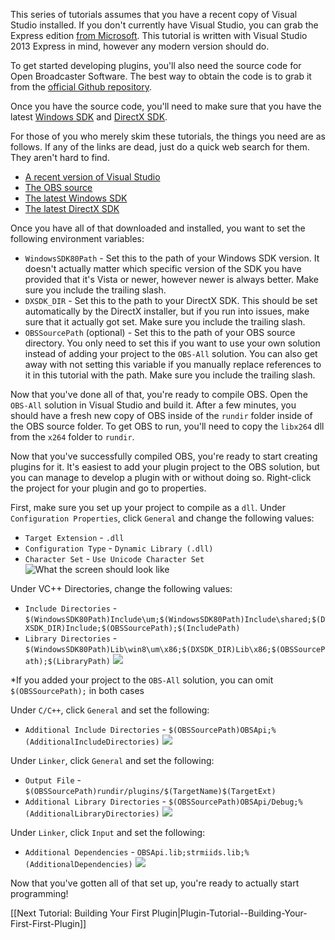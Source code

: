 This series of tutorials assumes that you have a recent copy of Visual Studio installed. If you don't currently have Visual Studio, you can grab the Express edition [from Microsoft](http://www.visualstudio.com/). This tutorial is written with Visual Studio 2013 Express in mind, however any modern version should do.

To get started developing plugins, you'll also need the source code for Open Broadcaster Software. The best way to obtain the code is to grab it from the [official Github repository](https://github.com/jp9000/OBS).

Once you have the source code, you'll need to make sure that you have the latest [Windows SDK](http://www.microsoft.com/en-us/download/details.aspx?id=8279) and [DirectX SDK](http://www.microsoft.com/en-us/download/details.aspx?id=6812). 

For those of you who merely skim these tutorials, the things you need are as follows. If any of the links are dead, just do a quick web search for them. They aren't hard to find.
* [A recent version of Visual Studio](http://www.visualstudio.com/)
* [The OBS source](https://github.com/jp9000/OBS)
* [The latest Windows SDK](http://www.microsoft.com/en-us/download/details.aspx?id=8279)
* [The latest DirectX SDK](http://www.microsoft.com/en-us/download/details.aspx?id=6812)

Once you have all of that downloaded and installed, you want to set the following environment variables:
* `WindowsSDK80Path` - Set this to the path of your Windows SDK version. It doesn't actually matter which specific version of the SDK you have provided that it's Vista or newer, however newer is always better. Make sure you include the trailing slash.
* `DXSDK_DIR` - Set this to the path to your DirectX SDK. This should be set automatically by the DirectX installer, but if you run into issues, make sure that it actually got set. Make sure you include the trailing slash.
* `OBSSourcePath` (optional) - Set this to the path of your OBS source directory. You only need to set this if you want to use your own solution instead of adding your project to the `OBS-All` solution. You can also get away with not setting this variable if you manually replace references to it in this tutorial with the path. Make sure you include the trailing slash.

Now that you've done all of that, you're ready to compile OBS. Open the `OBS-All` solution in Visual Studio and build it. After a few minutes, you should have a fresh new copy of OBS inside of the `rundir` folder inside of the OBS source folder. To get OBS to run, you'll need to copy the `libx264` dll from the `x264` folder to `rundir`.

Now that you've successfully compiled OBS, you're ready to start creating plugins for it. It's easiest to add your plugin project to the OBS solution, but you can manage to develop a plugin with or without doing so. Right-click the project for your plugin and go to properties.

First, make sure you set up your project to compile as a `dll`. Under `Configuration Properties`, click `General` and change the following values:
* `Target Extension` - `.dll`
* `Configuration Type` - `Dynamic Library (.dll)`
* `Character Set` - `Use Unicode Character Set`
![What the screen should look like](http://i.frogbox.es/44l.png)

Under VC++ Directories, change the following values:
* `Include Directories` - `$(WindowsSDK80Path)Include\um;$(WindowsSDK80Path)Include\shared;$(DXSDK_DIR)Include;$(OBSSourcePath);$(IncludePath)`
* `Library Directories` - `$(WindowsSDK80Path)Lib\win8\um\x86;$(DXSDK_DIR)Lib\x86;$(OBSSourcePath);$(LibraryPath)`
![](http://i.frogbox.es/44m.png)

\*If you added your project to the `OBS-All` solution, you can omit `$(OBSSourcePath);` in both cases 

Under `C/C++`, click `General` and set the following:
* `Additional Include Directories` - `$(OBSSourcePath)OBSApi;%(AdditionalIncludeDirectories)`
![](http://i.frogbox.es/44o.png)

Under `Linker`, click `General` and set the following:
* `Output File` - `$(OBSSourcePath)rundir/plugins/$(TargetName)$(TargetExt)`
* `Additional Library Directories` - `$(OBSSourcePath)OBSApi/Debug;%(AdditionalLibraryDirectories)`
![](http://i.frogbox.es/44r.png)

Under `Linker`, click `Input` and set the following:
* `Additional Dependencies` - `OBSApi.lib;strmiids.lib;%(AdditionalDependencies)`
![](http://i.frogbox.es/44t.png)

Now that you've gotten all of that set up, you're ready to actually start programming!

[[Next Tutorial: Building Your First Plugin|Plugin-Tutorial-\-Building-Your-First-First-Plugin]]